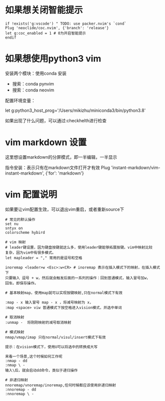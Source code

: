 # 如果想关闭智能提示

```
if !exists('g:vscode') " TODO: use packer.nvim's `cond`
Plug 'neoclide/coc.nvim', {'branch': 'release'}
let g:coc_enabled = 1 # 0为开启智能提示
endif
```
# 如果想使用python3 vim

安装两个模块：使用conda 安装

- 搜索：conda pynvim
- 搜索：conda neovim 

配置环境变量：

let g:python3_host_prog='/Users/mikizhu/miniconda3/bin/python3.8'

如果出现了什么问题，可以通过:checkhelth进行检查

# vim markdown 设置

这里想设置markdown的分屏模式，即一半编辑，一半显示

指令安装：表示只有在markdown文件打开才有效
Plug 'instant-markdown/vim-instant-markdown', {'for': 'markdown'}

# vim 配置说明

如果要让vim配置生效，可以退出vim重启，或者重新source下
```
# 常见的默认操作
set nu
sntyx on
colorscheme hybird

# vim 映射
# leader键设置，因为键盘按键就这么多，使用leader键能够拓展按键。vim中映射比较
复杂，因为vim中有很多模式。
let mapleader = "," 常用的是逗号和空格

inoremap <leader>w <Esc>:w<CR> # inoremap 表示在插入模式下的映射，在插入模式下
只要输入 逗号 + w，然后就会触发后面的一系列的操作：回到普通模式，输入冒号加w，
回车。即保存操作。

# 基本映射map，使用map就可以实现按键映射,只在normal模式下有效

:map - x 输入冒号 map - x ，将减号映射为 x，
:map <space> viw 普通模式下按空格进入vision模式，并选中单词

# 取消映射
:unmap -  将刚刚映射的减号取消映射

# 模式映射
nmap/vmap/imap 只在normal/visul/insert模式下有效

提示：在vision模式下，使用U可以将选中的转换成大写

来看一个场景,这个时候如何工作呢
:nmap - dd
:nmap \ -
输入\后，就会启动dd命令，类似于递归操作

# 非递归映射
nnoremap/vnoremap/inoremap,任何时候都应该使用非递归映射
:nnoremap - dd
:nnoremap \ -
```

